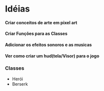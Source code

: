 # Idéias 

#### Criar conceitos de arte em pixel art
#### Criar Funções para as Classes
#### Adicionar os efeitos sonoros e as musicas 
#### Ver como criar um hud(tela/Visor) para o jogo 


### Classes
- Herói
- Berserk
